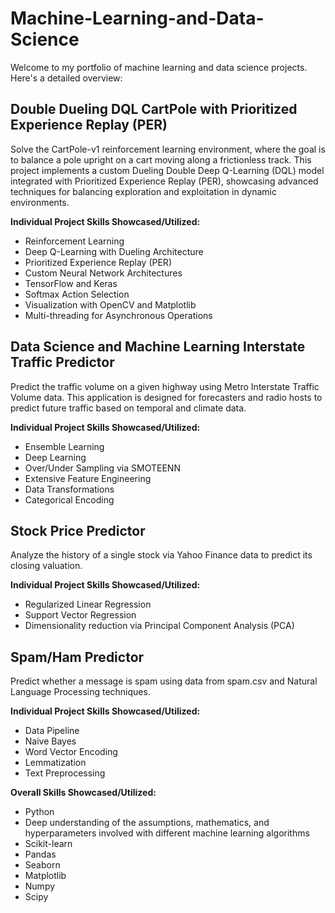 # Machine-Learning-and-Data-Science

Welcome to my portfolio of machine learning and data science projects. Here's a detailed overview:

## Double Dueling DQL CartPole with Prioritized Experience Replay (PER)
Solve the CartPole-v1 reinforcement learning environment, where the goal is to balance a pole upright on a cart moving along a frictionless track. This project implements a custom Dueling Double Deep Q-Learning (DQL) model integrated with Prioritized Experience Replay (PER), showcasing advanced techniques for balancing exploration and exploitation in dynamic environments.

**Individual Project Skills Showcased/Utilized:**

- Reinforcement Learning
- Deep Q-Learning with Dueling Architecture
- Prioritized Experience Replay (PER)
- Custom Neural Network Architectures
- TensorFlow and Keras
- Softmax Action Selection
- Visualization with OpenCV and Matplotlib
- Multi-threading for Asynchronous Operations

## Data Science and Machine Learning Interstate Traffic Predictor

Predict the traffic volume on a given highway using Metro Interstate Traffic Volume data. This application is designed for forecasters and radio hosts to predict future traffic based on temporal and climate data.

**Individual Project Skills Showcased/Utilized:**
- Ensemble Learning
- Deep Learning
- Over/Under Sampling via SMOTEENN
- Extensive Feature Engineering
- Data Transformations
- Categorical Encoding

## Stock Price Predictor

Analyze the history of a single stock via Yahoo Finance data to predict its closing valuation.

**Individual Project Skills Showcased/Utilized:**
- Regularized Linear Regression
- Support Vector Regression
- Dimensionality reduction via Principal Component Analysis (PCA)

## Spam/Ham Predictor

Predict whether a message is spam using data from spam.csv and Natural Language Processing techniques.

**Individual Project Skills Showcased/Utilized:**
- Data Pipeline
- Naive Bayes
- Word Vector Encoding
- Lemmatization
- Text Preprocessing

**Overall Skills Showcased/Utilized:**
- Python
- Deep understanding of the assumptions, mathematics, and hyperparameters involved with different machine learning algorithms
- Scikit-learn
- Pandas
- Seaborn
- Matplotlib
- Numpy
- Scipy
